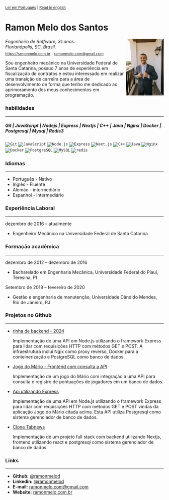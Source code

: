 <sup>
 
[Ler em Português](https://github.com/Ramonmelod/my-curriculum/blob/main/curriculo-portugues.md) | [Read in english](https://github.com/Ramonmelod/my-curriculum/blob/main/curriculum-english.md)

</sup>

# Ramon Melo dos Santos

<link rel = "stylesheet" href="./style.css">
<img align="right" id = "image" width="120" src="./images/DSC00025.jpg"/>

_Engenheiro de Sotfware, 31 anos._  
_Florianópolis, SC, Brasil._  
<sub>https://ramonmelo.com.br - ramonmelo.com@gmail.com</sub>

Sou engenheiro mecânico na Universidade Federal de Santa Catarina, possuo 7 anos de experiência em fiscalização de contratos e estou interessado em realizar uma transição de carreira para a área de desenvolvimento de forma que tenho me dedicado ao aprimoramento dos meus conhecimentos em programação.

### habilidades

---

##### Git | JavaScript | Nodejs | Express | Nextjs | C++ | Java | Nginx | Docker | Postgresql | Mysql | Redis3

<code><img width="50" src="https://user-images.githubusercontent.com/25181517/192108372-f71d70ac-7ae6-4c0d-8395-51d8870c2ef0.png" alt="Git" title="Git"/></code>
<code><img width="50" src="https://user-images.githubusercontent.com/25181517/117447155-6a868a00-af3d-11eb-9cfe-245df15c9f3f.png" alt="JavaScript" title="JavaScript"/></code>
<code><img width="50" src="https://user-images.githubusercontent.com/25181517/183568594-85e280a7-0d7e-4d1a-9028-c8c2209e073c.png" alt="Node.js" title="Node.js"/></code>
<code><img width="50" src="https://user-images.githubusercontent.com/25181517/183859966-a3462d8d-1bc7-4880-b353-e2cbed900ed6.png" alt="Express" title="Express"/></code>
<code><img width="50" src="https://github.com/marwin1991/profile-technology-icons/assets/136815194/5f8c622c-c217-4649-b0a9-7e0ee24bd704" alt="Next.js" title="Next.js"/></code>
<code><img width="50" src="https://user-images.githubusercontent.com/25181517/192106073-90fffafe-3562-4ff9-a37e-c77a2da0ff58.png" alt="C++" title="C++"/></code>
<code><img width="50" src="https://user-images.githubusercontent.com/25181517/117201156-9a724800-adec-11eb-9a9d-3cd0f67da4bc.png" alt="Java" title="Java"/></code>
<code><img width="50" src="https://user-images.githubusercontent.com/25181517/183345125-9a7cd2e6-6ad6-436f-8490-44c903bef84c.png" alt="Nginx" title="Nginx"/></code>
<code><img width="50" src="https://user-images.githubusercontent.com/25181517/117207330-263ba280-adf4-11eb-9b97-0ac5b40bc3be.png" alt="Docker" title="Docker"/></code>
<code><img width="50" src="https://user-images.githubusercontent.com/25181517/117208740-bfb78400-adf5-11eb-97bb-09072b6bedfc.png" alt="PostgreSQL" title="PostgreSQL"/></code>
<code><img width="50" src="https://user-images.githubusercontent.com/25181517/183896128-ec99105a-ec1a-4d85-b08b-1aa1620b2046.png" alt="MySQL" title="MySQL"/></code>
<code><img width="50" src="https://user-images.githubusercontent.com/25181517/182884894-d3fa6ee0-f2b4-4960-9961-64740f533f2a.png" alt="redis" title="redis"/></code>


### Idiomas

---

- Português - Nativo
- Inglês - Fluente
- Alemão - intermediário
- Espanhol - intermediário

### Experiência Laboral

---

dezembro de 2016 – atualmente

- Engenheiro Mecânico na Universidade Federal de Santa Catarina

### Formação acadêmica

---

dezembro de 2012 – dezembro de 2016

- Bacharelado em Engenharia Mecânica, Universidade Federal do Piauí, Teresina, PI

Setembro de 2018 – fevereiro de 2020

- Gestão e engenharia de manutenção, Universidade Cândido Mendes, Rio de Janeiro, RJ

### Projetos no Github

---

- [rinha de backend - 2024](https://github.com/Ramonmelod/rinha-de-backend-2024-q1-nodejs)

    Implementação de uma API em Node.js utilizando o framework Express para lidar com requisições HTTP com métodos GET e POST. A infraestrutura inclui Ngix como proxy reverso, Docker para a conteinerização e PostgreSQL como banco de dados.

- [Jogo do Mário - Frontend com consulta a API](https://github.com/Ramonmelod/supermario)

    Implementação de um jogo do Mário com integração a uma API para consulta e registro de pontuações de jogadores em um banco de dados.

- [Api utilizando Express](https://github.com/Ramonmelod/Ramonmelod-servidorNodeRecordistasMario)

    Implementação de uma API em Node.js utilizando o framework Express para lidar com requisições HTTP com métodos GET e POST vindas da aplicação Jogo do Mário citada acima. Esta API utiliza Postgresql como sistema gerenciador de banco de dados. 

- [Clone Tabnews](https://github.com/Ramonmelod/clone-tabnews)

    Implementação de um projeto full stack com backend utilizando Nextjs, frontend utilizando react e postgresql como sistema gerenciador de banco de dados.

### Links

---

- **Github:** [@ramonmelod](https://github.com/Ramonmelod)
- **Linkedin:** [@ramonmelod](https://www.linkedin.com/in/ramonmelod/)
- **E-mail:** ramonmelo.com@gmail.com
- **Website:** [ramonmelo.com.br](http://ramonmelo.com.br/)
